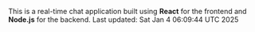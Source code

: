 This is a real-time chat application built using **React** for the frontend and **Node.js** for the backend.
Last updated: Sat Jan  4 06:09:44 UTC 2025
